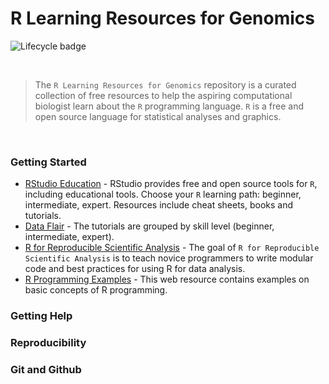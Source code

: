 # R Learning Resources for Genomics

<!-- badges: start -->

![Lifecycle badge](https://img.shields.io/badge/lifecycle-maturing-blue.svg)

<!-- badges: end -->

<br>

> The `R Learning Resources for Genomics` repository is a curated collection of free resources to help the aspiring computational biologist learn about the `R` programming language. `R` is a free and open source language for statistical analyses and graphics. 

<br>

### Getting Started

- [RStudio Education](https://education.rstudio.com/learn/) - RStudio provides free and open source tools for `R`, including educational tools.  Choose your `R` learning path: beginner, intermediate, expert.  Resources include cheat sheets, books and tutorials.
- [Data Flair](https://data-flair.training/blogs/r-tutorials-home/) - The tutorials are grouped by skill level (beginner, intermediate, expert).
- [R for Reproducible Scientific Analysis](http://swcarpentry.github.io/r-novice-gapminder/) - The goal of `R for Reproducible Scientific Analysis` is to teach novice programmers to write modular code and best practices for using R for data analysis.
- [R Programming Examples](https://www.datamentor.io/r-programming/examples/) - This web resource contains examples on basic concepts of R programming.


### Getting Help

### Reproducibility

### Git and Github
